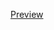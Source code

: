 [Preview](https://htmlpreview.github.io/?https://github.com/viktorasj/nfq_akademija/blob/master/1_paskaitos_nd/with_suitCSS/Index.html)
